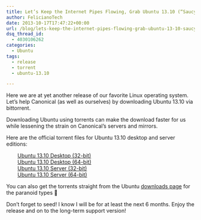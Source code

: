 ```yaml
---
title: Let’s Keep the Internet Pipes Flowing, Grab Ubuntu 13.10 (“Saucy”) via the Official Torrent
author: FelicianoTech
date: 2013-10-17T17:47:22+00:00
url: /blog/lets-keep-the-internet-pipes-flowing-grab-ubuntu-13-10-saucy-via-the-official-torrent/
dsq_thread_id:
  - 4030106262
categories:
  - Ubuntu
tags:
  - release
  - torrent
  - ubuntu-13.10

---
```

Here we are at yet another release of our favorite Linux operating system. Let&#8217;s help Canonical (as well as ourselves) by downloading Ubuntu 13.10 via bittorrent.

Downloading Ubuntu using torrents can make the download faster for us while lessening the strain on Canonical&#8217;s servers and mirrors.

Here are the official torrent files for Ubuntu 13.10 desktop and server editions:

<p style="padding-left: 30px;">
  <a title="32-bit desktop torrent" href="http://releases.ubuntu.com/13.10/ubuntu-13.10-desktop-i386.iso.torrent">Ubuntu 13.10 Desktop (32-bit)</a><br /> <a title="64-bit desktop torrent" href="http://releases.ubuntu.com/13.10/ubuntu-13.10-desktop-amd64.iso.torrent">Ubuntu 13.10 Desktop (64-bit)</a><br /> <a title="32-bit server torrent" href="http://releases.ubuntu.com/13.10/ubuntu-13.10-server-i386.iso.torrent">Ubuntu 13.10 Server (32-bit)</a><br /> <a title="64-bit server torrent" href="http://releases.ubuntu.com/13.10/ubuntu-13.10-server-amd64.iso.torrent">Ubuntu 13.10 Server (64-bit)</a>
</p>

You can also get the torrents straight from the Ubuntu <a title="Ubuntu Alternative Downloads" href="http://www.ubuntu.com/download/alternative-downloads" target="_blank">downloads page</a> for the paranoid types 🙂

Don&#8217;t forget to seed! I know I will be for at least the next 6 months. Enjoy the release and on to the long-term support version!